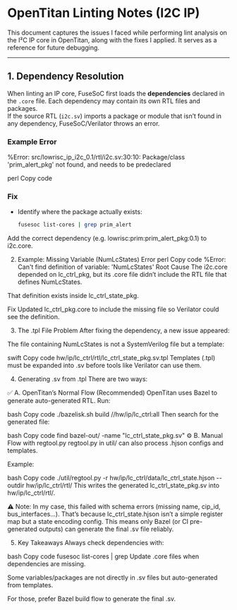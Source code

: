 # OpenTitan Linting Notes (I2C IP)


This document captures the issues I faced while performing lint analysis on the I²C IP core in OpenTitan, along with the fixes I applied. It serves as a reference for future debugging.

---

## 1. Dependency Resolution

When linting an IP core, FuseSoC first loads the **dependencies** declared in the `.core` file. Each dependency may contain its own RTL files and packages.  
If the source RTL (`i2c.sv`) imports a package or module that isn’t found in any dependency, FuseSoC/Verilator throws an error.

### Example Error
%Error: src/lowrisc_ip_i2c_0.1/rtl/i2c.sv:30:10:
Package/class 'prim_alert_pkg' not found, and needs to be predeclared

perl
Copy code

### Fix
- Identify where the package actually exists:
  ```bash
  fusesoc list-cores | grep prim_alert
Add the correct dependency (e.g. lowrisc:prim:prim_alert_pkg:0.1) to i2c.core.

2. Example: Missing Variable (NumLcStates)
Error
perl
Copy code
%Error: Can't find definition of variable: 'NumLcStates'
Root Cause
The i2c.core depended on lc_ctrl_pkg, but its .core file didn’t include the RTL file that defines NumLcStates.

That definition exists inside lc_ctrl_state_pkg.

Fix
Updated lc_ctrl_pkg.core to include the missing file so Verilator could see the definition.

3. The .tpl File Problem
After fixing the dependency, a new issue appeared:

The file containing NumLcStates is not a SystemVerilog file but a template:

swift
Copy code
hw/ip/lc_ctrl/rtl/lc_ctrl_state_pkg.sv.tpl
Templates (.tpl) must be expanded into .sv before tools like Verilator can use them.

4. Generating .sv from .tpl
There are two ways:

✅ A. OpenTitan’s Normal Flow (Recommended)
OpenTitan uses Bazel to generate auto-generated RTL.
Run:

bash
Copy code
./bazelisk.sh build //hw/ip/lc_ctrl:all
Then search for the generated file:

bash
Copy code
find bazel-out/ -name "lc_ctrl_state_pkg.sv"
⚙️ B. Manual Flow with regtool.py
regtool.py in util/ can also process .hjson configs and templates.

Example:

bash
Copy code
./util/regtool.py -r hw/ip/lc_ctrl/data/lc_ctrl_state.hjson --outdir hw/ip/lc_ctrl/rtl/
This writes the generated lc_ctrl_state_pkg.sv into hw/ip/lc_ctrl/rtl/.

⚠️ Note: In my case, this failed with schema errors (missing name, cip_id, bus_interfaces...).
That’s because lc_ctrl_state.hjson isn’t a simple register map but a state encoding config.
This means only Bazel (or CI pre-generated outputs) can generate the final .sv file reliably.

5. Key Takeaways
Always check dependencies with:

bash
Copy code
fusesoc list-cores | grep <keyword>
Update .core files when dependencies are missing.

Some variables/packages are not directly in .sv files but auto-generated from templates.

For those, prefer Bazel build flow to generate the final .sv.
